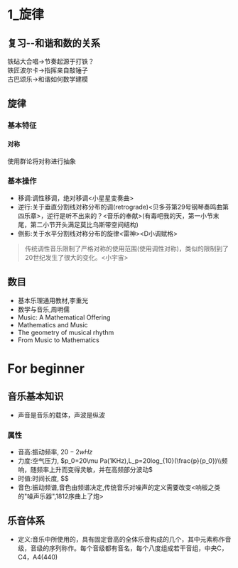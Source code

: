 # 1_旋律
## 复习--和谐和数的关系
铁砧大合唱->节奏起源于打铁？<br/>
铁匠波尔卡->指挥亲自敲锤子<br/>
古巴颂乐->和谐如何数学建模<br/>
## 旋律
### 基本特征
#### 对称
使用群论将对称进行抽象
### 基本操作
* 移调:调性移调，绝对移调<小星星变奏曲>
* 逆行:关于垂直分割线对称分布的调(retrograde)<贝多芬第29号钢琴奏鸣曲第四乐章>，逆行是听不出来的？<音乐的奉献>(有毒吧我的天，第一小节末尾，第二小节开头满足莫比乌斯带空间结构)
* 倒影:关于水平分割线对称分布的旋律<雷神><D小调赋格>
> 传统调性音乐限制了严格对称的使用范围(使用调性对称)，类似的限制到了20世纪发生了很大的变化。<小宇宙>

## 数目
* 基本乐理通用教材,李重光
* 数学与音乐,周明儒
* Music: A Mathematical Offering
* Mathematics and Music
* The geometry of musical rhythm
* From Music to Mathematics

# For beginner
## 音乐基本知识
* 声音是音乐的载体，声波是纵波
### 属性
* 音高:振动频率, $20-2wHz$
* 力度:空气压力, $p_0=20\mu Pa(1KHz),L_p=20log_{10}(\frac{p}{p_0})\\频响，随频率上升而变得灵敏，并在高频部分波动$
* 时值:时间长度, $$
* 音色:振动频谱,音色由频谱决定,传统音乐对噪声的定义需要改变<响板之类的"噪声乐器",1812序曲上了炮>

## 乐音体系
* 定义:音乐中所使用的，具有固定音高的全体乐音构成的几个，其中元素称作音级，音级的序列称作。每个音级都有音名，每个八度组成若干音组，中央C，C4，A4(440)
